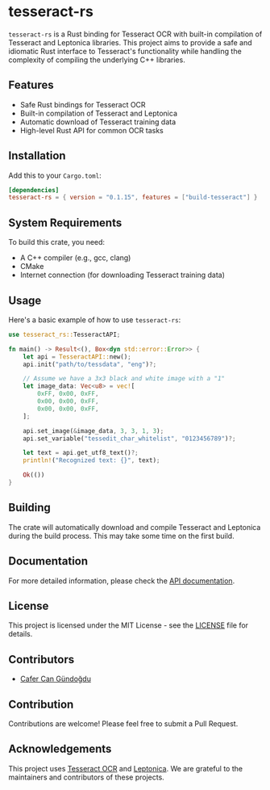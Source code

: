 # tesseract-rs

`tesseract-rs` is a Rust binding for Tesseract OCR with built-in compilation of Tesseract and Leptonica libraries. This project aims to provide a safe and idiomatic Rust interface to Tesseract's functionality while handling the complexity of compiling the underlying C++ libraries.

## Features

- Safe Rust bindings for Tesseract OCR
- Built-in compilation of Tesseract and Leptonica
- Automatic download of Tesseract training data
- High-level Rust API for common OCR tasks

## Installation

Add this to your `Cargo.toml`:

```toml
[dependencies]
tesseract-rs = { version = "0.1.15", features = ["build-tesseract"] }
```

## System Requirements

To build this crate, you need:

- A C++ compiler (e.g., gcc, clang)
- CMake
- Internet connection (for downloading Tesseract training data)

## Usage

Here's a basic example of how to use `tesseract-rs`:

```rust
use tesseract_rs::TesseractAPI;

fn main() -> Result<(), Box<dyn std::error::Error>> {
    let api = TesseractAPI::new();
    api.init("path/to/tessdata", "eng")?;

    // Assume we have a 3x3 black and white image with a "1"
    let image_data: Vec<u8> = vec![
        0xFF, 0x00, 0xFF,
        0x00, 0x00, 0xFF,
        0x00, 0x00, 0xFF,
    ];

    api.set_image(&image_data, 3, 3, 1, 3);
    api.set_variable("tessedit_char_whitelist", "0123456789")?;

    let text = api.get_utf8_text()?;
    println!("Recognized text: {}", text);

    Ok(())
}
```

## Building

The crate will automatically download and compile Tesseract and Leptonica during the build process. This may take some time on the first build.

## Documentation

For more detailed information, please check the [API documentation](https://docs.rs/tesseract-rs).

## License

This project is licensed under the MIT License - see the [LICENSE](LICENSE) file for details.

## Contributors

- [Cafer Can Gündoğdu](https://github.com/cafercangundogdu)

## Contribution

Contributions are welcome! Please feel free to submit a Pull Request.

## Acknowledgements

This project uses [Tesseract OCR](https://github.com/tesseract-ocr/tesseract) and [Leptonica](http://leptonica.org/). We are grateful to the maintainers and contributors of these projects.
